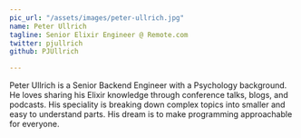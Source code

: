 ```yaml
---
pic_url: "/assets/images/peter-ullrich.jpg"
name: Peter Ullrich
tagline: Senior Elixir Engineer @ Remote.com
twitter: pjullrich
github: PJUllrich

---
```

Peter Ullrich is a Senior Backend Engineer with a Psychology background. He loves sharing his Elixir knowledge through conference talks, blogs, and podcasts. His speciality is breaking down complex topics into smaller and easy to understand parts. His dream is to make programming approachable for everyone.